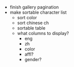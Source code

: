 - finish gallery pagination
- make sortable character list
  - sort color
  - sort chinese ch
  - sortable table
  - what columns to display?
    - eng
    - zh
    - color
    - affl?
    - gender?
